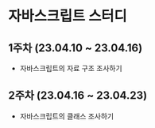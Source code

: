 # 자바스크립트 스터디

## 1주차 (23.04.10 ~ 23.04.16)

- 자바스크립트의 자료 구조 조사하기

## 2주차 (23.04.16 ~ 23.04.23)

- 자바스크립트의 클래스 조사하기
